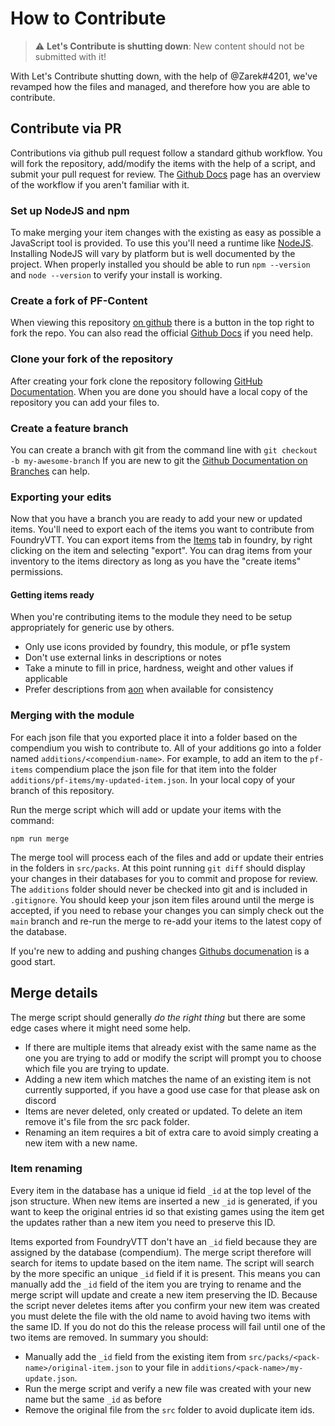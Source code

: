 # How to Contribute

> :warning: **Let's Contribute is shutting down**: New content should not be submitted with it!

With Let's Contribute shutting down, with the help of @Zarek#4201, we've revamped how the files and managed, and therefore how you are able to contribute.

## Contribute via PR

Contributions via github pull request follow a standard github workflow. You will fork the repository, add/modify the items with the help of a script, and submit your pull request for review. The [Github Docs](https://docs.github.com/en/get-started/quickstart/github-flow) page has an overview of the workflow if you aren't familiar with it.

### Set up NodeJS and npm

To make merging your item changes with the existing as easy as possible a JavaScript tool is provided. To use this you'll need a runtime like [NodeJS](https://nodejs.org/en/). Installing NodeJS will vary by platform but is well documented by the project. When properly installed you should be able to run `npm --version` and `node --version` to verify your install is working.

### Create a fork of PF-Content

When viewing this repository [on github]() there is a button in the top right to fork the repo. You can also read the official [Github Docs](https://docs.github.com/en/get-started/quickstart/fork-a-repo#forking-a-repository) if you need help.

### Clone your fork of the repository

After creating your fork clone the repository following [GitHub Documentation](https://docs.github.com/en/repositories/creating-and-managing-repositories/cloning-a-repository#about-cloning-a-repository). When you are done you should have a local copy of the repository you can add your files to.

### Create a feature branch

You can create a branch with git from the command line with `git checkout -b my-awesome-branch` If you are new to git the [Github Documentation on Branches](https://docs.github.com/en/pull-requests/collaborating-with-pull-requests/proposing-changes-to-your-work-with-pull-requests/creating-and-deleting-branches-within-your-repository) can help.

### Exporting your edits

Now that you have a branch you are ready to add your new or updated items. You'll need to export each of the items you want to contribute from FoundryVTT. You can export items from the [Items](https://foundryvtt.com/article/items/) tab in foundry, by right clicking on the item and selecting "export". You can drag items from your inventory to the items directory as long as you have the "create items" permissions.

#### Getting items ready

When you're contributing items to the module they need to be setup appropriately for generic use by others.

* Only use icons provided by foundry, this module, or pf1e system
* Don't use external links in descriptions or notes
* Take a minute to fill in price, hardness, weight and other values if applicable
* Prefer descriptions from [aon](https://aonprd.com/) when available for consistency

### Merging with the module

For each json file that you exported place it into a folder based on the compendium you wish to contribute to. All of your additions go into a folder named `additions/<compendium-name>`. For example, to add an item to the `pf-items` compendium place the json file for that item into the folder `additions/pf-items/my-updated-item.json`. In your local copy of your branch of this repository.

Run the merge script which will add or update your items with the command:

`npm run merge`

The merge tool will process each of the files and add or update their entries in the folders in `src/packs`. At this point running `git diff` should display your changes in their databases for you to commit and propose for review. The `additions` folder should never be checked into git and is included in `.gitignore`. You should keep your json item files around until the merge is accepted, if you need to rebase your changes you can simply check out the `main` branch and re-run the merge to re-add your items to the latest copy of the database.

If you're new to adding and pushing changes [Githubs documenation](https://docs.github.com/en/get-started/quickstart/contributing-to-projects#making-and-pushing-changes) is a good start.

## Merge details

The merge script should generally *do the right thing* but there are some edge cases where it might need some help.

* If there are multiple items that already exist with the same name as the one you are trying to add or modify the script will prompt you to choose which file you are trying to update.
* Adding a new item which matches the name of an existing item is not currently supported, if you have a good use case for that please ask on discord
* Items are never deleted, only created or updated. To delete an item remove it's file from the src pack folder.
* Renaming an item requires a bit of extra care to avoid simply creating a new item with a new name.

### Item renaming

Every item in the database has a unique id field `_id` at the top level of the json structure. When new items are inserted a new `_id` is generated, if you want to keep the original entries id so that existing games using the item get the updates rather than a new item you need to preserve this ID.

Items exported from FoundryVTT don't have an `_id` field because they are assigned by the database (compendium). The merge script therefore will search for items to update based on the item name. The script will search by the more specific an unique `_id` field if it is present. This means you can manually add the `_id` field of the item you are trying to rename and the merge script will update and create a new item preserving the ID. Because the script never deletes items after you confirm your new item was created you must delete the file with the old name to avoid having two items with the same ID. If you do not do this the release process will fail until one of the two items are removed. In summary you should:

* Manually add the `_id` field from the existing item from `src/packs/<pack-name>/original-item.json` to your file in `additions/<pack-name>/my-update.json`.
* Run the merge script and verify a new file was created with your new name but the same `_id` as before
* Remove the original file from the `src` folder to avoid duplicate item ids.
